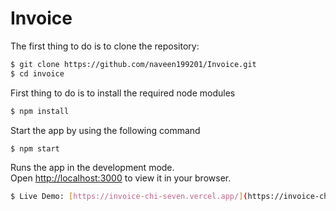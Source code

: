 # Invoice

The first thing to do is to clone the repository:
```sh
$ git clone https://github.com/naveen199201/Invoice.git
$ cd invoice
```
First thing to do is to install the required node modules
```sh
$ npm install
```
Start the app by using the following command
```sh
$ npm start
```
Runs the app in the development mode.\
Open [http://localhost:3000](http://localhost:3000) to view it in your browser.

```sh
$ Live Demo: [https://invoice-chi-seven.vercel.app/](https://invoice-chi-seven.vercel.app/)
```
